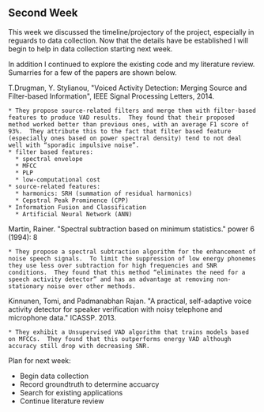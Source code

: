 ## Second Week

This week we discussed the timeline/projectory of the project, especially in reguards to data collection.  Now that the details have be established I will begin to help in data collection starting next week.

In addition I continued to explore the existing code and my literature review.  Sumarries for a few of the papers are shown below.

  T.Drugman, Y. Stylianou, "Voiced Activity Detection: Merging Source and Filter-based Information", IEEE Signal Processing Letters, 2014.

    * They propose source-related filters and merge them with filter-based features to produce VAD results.  They found that their proposed method worked better than previous ones, with an average F1 score of 93%.  They attribute this to the fact that filter based feature (especially ones based on power spectral density) tend to not deal well with “sporadic impulsive noise”.
    * filter based features:
      * spectral envelope
      * MFCC
      * PLP
      * low-computational cost
    * source-related features:
      * harmonics: SRH (summation of residual harmonics)
      * Cepstral Peak Prominence (CPP)
    * Information Fusion and Classification
      * Artificial Neural Network (ANN)

  Martin, Rainer. "Spectral subtraction based on minimum statistics." power 6 (1994): 8

	* They propose a spectral subtraction algorithm for the enhancement of noise speech signals.  To limit the suppression of low energy phonemes they use less over subtraction for high frequencies and SNR conditions.  They found that this method “eliminates the need for a speech activity detector” and has an advantage at removing non-stationary noise over other methods.

  Kinnunen, Tomi, and Padmanabhan Rajan. "A practical, self-adaptive voice activity detector for speaker verification with noisy telephone and microphone data." ICASSP. 2013.

	* They exhibit a Unsupervised VAD algorithm that trains models based on MFCCs.  They found that this outperforms energy VAD although accuracy still drop with decreasing SNR.

Plan for next week:

* Begin data collection
* Record groundtruth to determine accuarcy
* Search for existing applications
* Continue literature review